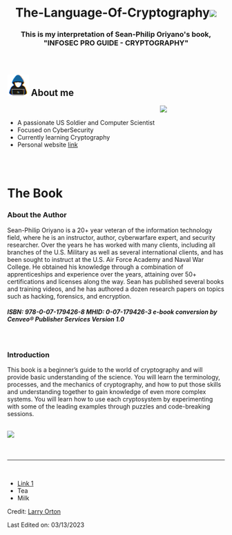 

<h1 align="center"><b>The-Language-Of-Cryptography</b><img src="https://media.giphy.com/media/JwOUH7TbHFHg3LnX18/giphy.gif" width="35"></h1>

<h3 align="center">This is my interpretation of Sean-Philip Oriyano's book, "INFOSEC PRO GUIDE - CRYPTOGRAPHY"</h3>


<br>




## <picture><img src = "https://github.com/0xAbdulKhalid/0xAbdulKhalid/raw/main/assets/mdImages/about_me.gif" width = 50px></picture> **About me**

<picture> <img align="right" src="https://media3.giphy.com/media/h6lLzCj6zwKSwOoRKL/giphy.gif" width = 150px></picture>

<br>

- A passionate US Soldier and Computer Scientist 
- Focused on CyberSecurity
- Currently learning Cryptography
- Personal website [link](https://www.linkedin.com/in/larry-orton/)

<br><br>



<h1> The Book </h1>
<h3> About the Author</h3>
<p>Sean-Philip Oriyano  is a 20+ year veteran of the information technology field, where 
he is an instructor, author, cyberwarfare expert, and security researcher. Over the years 
he has worked with many clients, including all branches of the U.S. Military as well 
as several international clients, and has been sought to instruct at the U.S. Air Force 
Academy and Naval War College. He obtained his knowledge through a combination 
of apprenticeships and experience over the years, attaining over 50+ certifications 
and licenses along the way. Sean has published several books and training videos, 
and he has authored a dozen research papers on topics such as hacking, forensics, and 
encryption.</p>
<h5>ISBN: 978-0-07-179426-8 
MHID: 0-07-179426-3 
e-book conversion by Cenveo®  Publisher Services 
Version 1.0 </h5>
<br>

<h3>Introduction</h3>
<p>This book is a beginner’s guide to the world of cryptography and will provide 
basic understanding of the science. You will learn the terminology, processes, 
and the mechanics of cryptography, and how to put those skills and understanding together 
to gain knowledge of even more complex systems. You will learn how to use each cryptosystem by experimenting with some of the leading examples 
through puzzles and code-breaking sessions.</p>



<br>
<img src="https://user-images.githubusercontent.com/73097560/115834477-dbab4500-a447-11eb-908a-139a6edaec5c.gif">
<br>
<br>
<br>



---

<br>

<ul>
  <li><a href="#">Link 1</a></li>
  <li>Tea</li>
  <li>Milk</li>
</ul>

Credit: [Larry Orton](https://github.com/Larry-Orton)

Last Edited on: 03/13/2023
